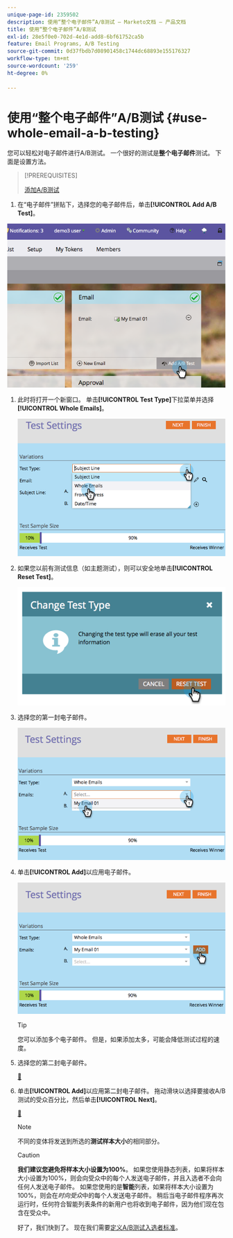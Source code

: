 ```yaml
---
unique-page-id: 2359502
description: 使用“整个电子邮件”A/B测试 — Marketo文档 — 产品文档
title: 使用“整个电子邮件”A/B测试
exl-id: 28e5f0e0-702d-4e1d-add8-6bf61752ca5b
feature: Email Programs, A/B Testing
source-git-commit: 0d37fbdb7d08901458c1744dc68893e155176327
workflow-type: tm+mt
source-wordcount: '259'
ht-degree: 0%

---
```


# 使用“整个电子邮件”A/B测试 {#use-whole-email-a-b-testing}

您可以轻松对电子邮件进行A/B测试。 一个很好的测试是&#x200B;**整个电子邮件**&#x200B;测试。 下面是设置方法。

>[!PREREQUISITES]
>
>[添加A/B测试](/help/marketo/product-docs/email-marketing/email-programs/email-program-actions/email-test-a-b-test/add-an-a-b-test.md)

1. 在“电子邮件”拼贴下，选择您的电子邮件后，单击&#x200B;**[!UICONTROL Add A/B Test]**。

![](assets/image2014-9-12-15-3a22-3a12.png)

1. 此时将打开一个新窗口。 单击&#x200B;**[!UICONTROL Test Type]**&#x200B;下拉菜单并选择&#x200B;**[!UICONTROL Whole Emails]**。

   ![](assets/image2014-9-12-15-3a22-3a27.png)

1. 如果您以前有测试信息（如主题测试），则可以安全地单击&#x200B;**[!UICONTROL Reset Test]**。

   ![](assets/image2014-9-12-15-3a22-3a40.png)

1. 选择您的第一封电子邮件。

   ![](assets/image2014-9-12-15-3a22-3a52.png)

1. 单击&#x200B;**[!UICONTROL Add]**&#x200B;以应用电子邮件。

   ![](assets/image2014-9-12-15-3a23-3a20.png)

   >[!TIP]
   >
   >您可以添加多个电子邮件。 但是，如果添加太多，可能会降低测试过程的速度。

1. 选择您的第二封电子邮件。

   [&#128279;](assets/image2014-9-12-15-3a23-3a49.png)

1. 单击&#x200B;**[!UICONTROL Add]**&#x200B;以应用第二封电子邮件。 拖动滑块以选择要接收A/B测试的受众百分比，然后单击&#x200B;**[!UICONTROL Next]**。

   [&#128279;](assets/image2014-9-12-15-3a24-3a1.png)

   >[!NOTE]
   >
   >不同的变体将发送到所选的&#x200B;**测试样本大小**&#x200B;的相同部分。

   >[!CAUTION]
   >
   >**我们建议您避免将样本大小设置为100%**。 如果您使用静态列表，如果将样本大小设置为100%，则会向受众中的每个人发送电子邮件，并且入选者不会向任何人发送电子邮件。 如果您使用的是&#x200B;**智能**&#x200B;列表，如果将样本大小设置为100%，则会在&#x200B;_时向受众_&#x200B;中的每个人发送电子邮件。 稍后当电子邮件程序再次运行时，任何符合智能列表条件的新用户也将收到电子邮件，因为他们现在包含在受众中。

   好了，我们快到了。 现在我们需要[定义A/B测试入选者标准](/help/marketo/product-docs/email-marketing/email-programs/email-program-actions/email-test-a-b-test/define-the-a-b-test-winner-criteria.md)。

